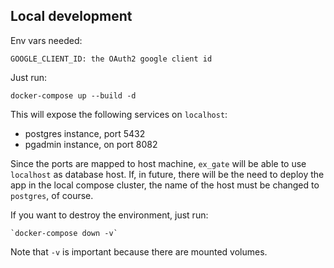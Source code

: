 ## Local development

Env vars needed:

    GOOGLE_CLIENT_ID: the OAuth2 google client id
    
Just run:

    docker-compose up --build -d

This will expose the following services on `localhost`:

- postgres instance, port 5432
- pgadmin instance, on port 8082

Since the ports are mapped to host machine, `ex_gate` will be able to use `localhost` as database host. If, in future, there will be the need to deploy the app in the local compose cluster, the name of the host must be changed to `postgres`, of course.

If you want to destroy the environment, just run:

    `docker-compose down -v`

Note that `-v` is important because there are mounted volumes.
